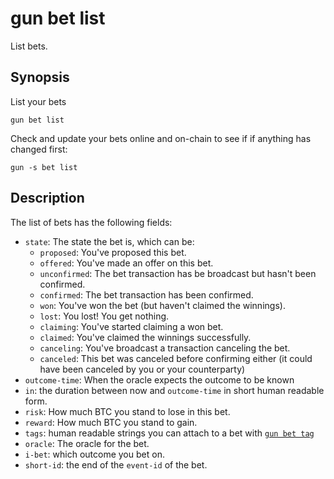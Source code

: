 # gun bet list

List bets.


## Synopsis

List your bets

```
gun bet list
```

Check and update your bets online and on-chain to see if if anything has changed first:

```
gun -s bet list
```

## Description

The list of bets has the following fields:

- `state`: The state the bet is, which can be:
  - `proposed`: You've proposed this bet.
  - `offered`: You've made an offer on this bet.
  - `unconfirmed`: The bet transaction has be broadcast but hasn't been confirmed.
  - `confirmed`: The bet transaction has been confirmed.
  - `won`: You've won the bet (but haven't claimed the winnings).
  - `lost`: You lost! You get nothing.
  - `claiming`: You've started claiming a won bet.
  - `claimed`: You've claimed the winnings successfully.
  - `canceling`: You've broadcast a transaction canceling the bet.
  - `canceled`: This bet was canceled before confirming either (it could have been canceled by you or your counterparty)
- `outcome-time`: When the oracle expects the outcome to be known
- `in`: the duration between now and `outcome-time` in short human readable form.
- `risk`: How much BTC you stand to lose in this bet.
- `reward`: How much BTC you stand to gain.
- `tags`: human readable strings you can attach to a bet with [`gun bet tag`](./bet/tag.md)
- `oracle`: The oracle for the bet.
- `i-bet`: which outcome you bet on.
- `short-id`: the end of the `event-id` of the bet.

